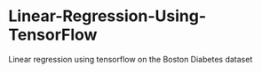 # Linear-Regression-Using-TensorFlow
Linear regression using tensorflow on the Boston Diabetes dataset

